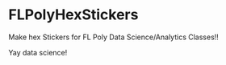 # FLPolyHexStickers
Make hex Stickers for FL Poly Data Science/Analytics Classes!!

Yay data science!


